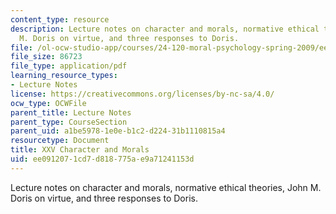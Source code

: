 ```yaml
---
content_type: resource
description: Lecture notes on character and morals, normative ethical theories, John
  M. Doris on virtue, and three responses to Doris.
file: /ol-ocw-studio-app/courses/24-120-moral-psychology-spring-2009/ee0912071cd7d818775ae9a71241153d_MIT24_120s09_lec25.pdf
file_size: 86723
file_type: application/pdf
learning_resource_types:
- Lecture Notes
license: https://creativecommons.org/licenses/by-nc-sa/4.0/
ocw_type: OCWFile
parent_title: Lecture Notes
parent_type: CourseSection
parent_uid: a1be5978-1e0e-b1c2-d224-31b1110815a4
resourcetype: Document
title: XXV Character and Morals
uid: ee091207-1cd7-d818-775a-e9a71241153d
---
```

Lecture notes on character and morals, normative ethical theories, John M. Doris on virtue, and three responses to Doris.